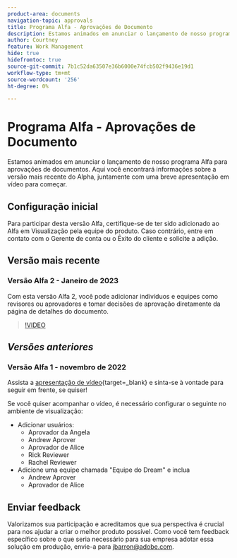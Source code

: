 ```yaml
---
product-area: documents
navigation-topic: approvals
title: Programa Alfa - Aprovações de Documento
description: Estamos animados em anunciar o lançamento de nosso programa Alfa para aprovações de documentos. Aqui você encontrará informações sobre a versão mais recente do Alpha, juntamente com uma breve apresentação em vídeo para começar.
author: Courtney
feature: Work Management
hide: true
hidefromtoc: true
source-git-commit: 7b1c52da63507e36b6000e74fcb502f9436e19d1
workflow-type: tm+mt
source-wordcount: '256'
ht-degree: 0%

---
```



# Programa Alfa - Aprovações de Documento

Estamos animados em anunciar o lançamento de nosso programa Alfa para aprovações de documentos. Aqui você encontrará informações sobre a versão mais recente do Alpha, juntamente com uma breve apresentação em vídeo para começar.

## Configuração inicial

Para participar desta versão Alfa, certifique-se de ter sido adicionado ao Alfa em Visualização pela equipe do produto. Caso contrário, entre em contato com o Gerente de conta ou o Êxito do cliente e solicite a adição.

## Versão mais recente

### Versão Alfa 2 - Janeiro de 2023

Com esta versão Alfa 2, você pode adicionar indivíduos e equipes como revisores ou aprovadores e tomar decisões de aprovação diretamente da página de detalhes do documento.

>[!VIDEO](https://video.tv.adobe.com/v/3413941/?quality=12)

## _Versões anteriores_

### Versão Alfa 1 - novembro de 2022

Assista a [apresentação de vídeo](https://video.tv.adobe.com/v/3412837){target=_blank} e sinta-se à vontade para seguir em frente, se quiser!

Se você quiser acompanhar o vídeo, é necessário configurar o seguinte no ambiente de visualização:

* Adicionar usuários:
   * Aprovador da Angela
   * Andrew Aprover
   * Aprovador de Alice
   * Rick Reviewer
   * Rachel Reviewer
* Adicione uma equipe chamada &quot;Equipe do Dream&quot; e inclua
   * Andrew Aprover
   * Aprovador de Alice

## Enviar feedback

Valorizamos sua participação e acreditamos que sua perspectiva é crucial para nos ajudar a criar o melhor produto possível. Como você tem feedback específico sobre o que seria necessário para sua empresa adotar essa solução em produção, envie-a para [jbarron@adobe.com](mailto:jbarron@adobe.com).